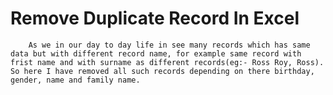 # Remove Duplicate Record In Excel
        
        As we in our day to day life in see many records which has same data but with different record name, for example same record with frist name and with surname as different records(eg:- Ross Roy, Ross). So here I have removed all such records depending on there birthday, gender, name and family name.

